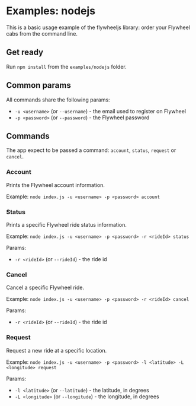 # Examples: nodejs

This is a basic usage example of the flywheeljs library: order your Flywheel cabs from the command line.

## Get ready

Run `npm install` from the `examples/nodejs` folder.

## Common params

All commands share the following params:

- `-u <username>` (or `--username`) - the email used to register on Flywheel
- `-p <password>` (or `--password`) - the Flywheel password

## Commands

The app expect to be passed a command: `account`, `status`, `request` or `cancel`.

### Account

Prints the Flywheel account information.

Example: `node index.js -u <username> -p <password> account`

### Status

Prints a specific Flywheel ride status information.

Example: `node index.js -u <username> -p <password> -r <rideId> status`

Params:

- `-r <rideId>` (or `--rideId`) - the ride id

### Cancel

Cancel a specific Flywheel ride.

Example: `node index.js -u <username> -p <password> -r <rideId> cancel`

Params:

- `-r <rideId>` (or `--rideId`) - the ride id

### Request

Request a new ride at a specific location.

Example: `node index.js -u <username> -p <password> -l <latitude> -L <longitude> request`

Params:

- `-l <latitude>` (or `--latitude`) - the latitude, in degrees
- `-L <longitude>` (or `--longitude`) - the longitude, in degrees

